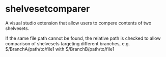 # shelvesetcomparer
A visual studio extension that allow users to compere contents of two shelvesets.

If the same file path cannot be found, the relative path is checked to allow comparison of shelvesets targeting different branches, e.g. $/BranchA/path/to/file1 with $/BranchB/path/to/file1